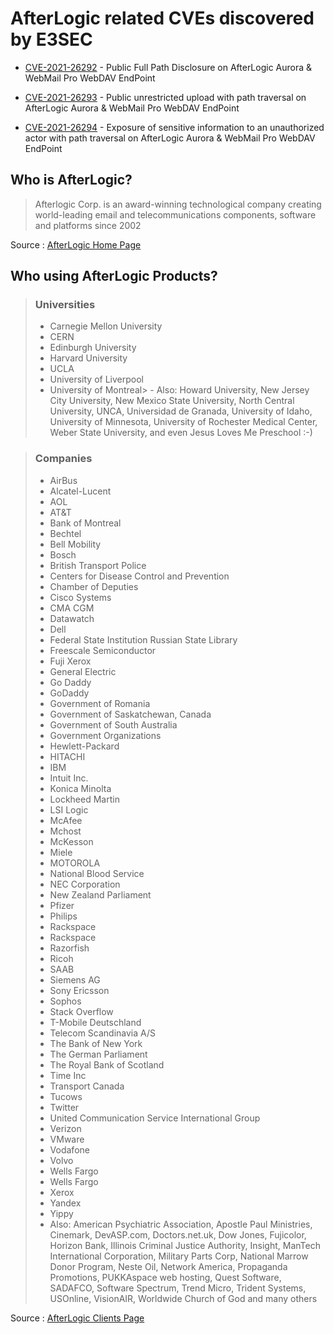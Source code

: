 # AfterLogic related CVEs discovered by E3SEC

- [CVE-2021-26292](https://github.com/E3SEC/AfterLogic/blob/main/CVE-2021-26292-full-path-disclosure-vulnerability.md) - Public Full Path Disclosure on AfterLogic Aurora & WebMail Pro WebDAV EndPoint


- [CVE-2021-26293](https://github.com/E3SEC/AfterLogic/blob/main/CVE-2021-26293-file-upload-vulnerability.md) - Public unrestricted upload with path traversal on AfterLogic Aurora & WebMail Pro WebDAV EndPoint


- [CVE-2021-26294](https://github.com/E3SEC/AfterLogic/blob/main/CVE-2021-26294-exposure-of-sensitive-information-vulnerability.md) - Exposure of sensitive information to an unauthorized actor with path traversal on AfterLogic Aurora & WebMail Pro WebDAV EndPoint

## Who is AfterLogic?
> Afterlogic Corp. is an award-winning technological company creating world-leading email and telecommunications components, software and platforms since 2002

Source : [AfterLogic Home Page](https://afterlogic.com/)

## Who using AfterLogic Products?

> ### Universities
> - Carnegie Mellon University
> - CERN
> - Edinburgh University
> - Harvard University
> - UCLA
> - University of Liverpool
> - University of Montreal> - Also: Howard University, New Jersey City University, New Mexico State University, North Central University, UNCA, Universidad de Granada, University of Idaho, University of Minnesota, University of Rochester Medical Center, Weber State University, and even Jesus Loves Me Preschool :-)

> ### Companies
> - AirBus
> - Alcatel-Lucent
> - AOL
> - AT&T
> - Bank of Montreal
> - Bechtel
> - Bell Mobility
> - Bosch
> - British Transport Police
> - Centers for Disease Control and Prevention
> - Chamber of Deputies
> - Cisco Systems
> - CMA CGM
> - Datawatch
> - Dell
> - Federal State Institution Russian State Library
> - Freescale Semiconductor
> - Fuji Xerox
> - General Electric
> - Go Daddy
> - GoDaddy
> - Government of Romania
> - Government of Saskatchewan, Canada
> - Government of South Australia
> - Government Organizations
> - Hewlett-Packard
> - HITACHI
> - IBM
> - Intuit Inc.
> - Konica Minolta
> - Lockheed Martin
> - LSI Logic
> - McAfee
> - Mchost
> - McKesson
> - Miele
> - MOTOROLA
> - National Blood Service
> - NEC Corporation
> - New Zealand Parliament
> - Pfizer
> - Philips
> - Rackspace
> - Rackspace 
> - Razorfish
> - Ricoh
> - SAAB
> - Siemens AG
> - Sony Ericsson
> - Sophos
> - Stack Overflow
> - T-Mobile Deutschland
> - Telecom Scandinavia A/S
> - The Bank of New York
> - The German Parliament
> - The Royal Bank of Scotland
> - Time Inc
> - Transport Canada
> - Tucows
> - Twitter
> - United Communication Service International Group
> - Verizon
> - VMware
> - Vodafone
> - Volvo
> - Wells Fargo
> - Wells Fargo 
> - Xerox
> - Yandex
> - Yippy
> - Also: American Psychiatric Association, Apostle Paul Ministries, Cinemark, DevASP.com, Doctors.net.uk, Dow Jones, Fujicolor, Horizon Bank, Illinois Criminal Justice Authority, Insight, ManTech International Corporation, Military Parts Corp, National Marrow Donor Program, Neste Oil, Network America, Propaganda Promotions, PUKKAspace web hosting, Quest Software, SADAFCO, Software Spectrum, Trend Micro, Trident Systems, USOnline, VisionAIR, Worldwide Church of God
> and many others

Source : [AfterLogic Clients Page](https://afterlogic.com/clients)
